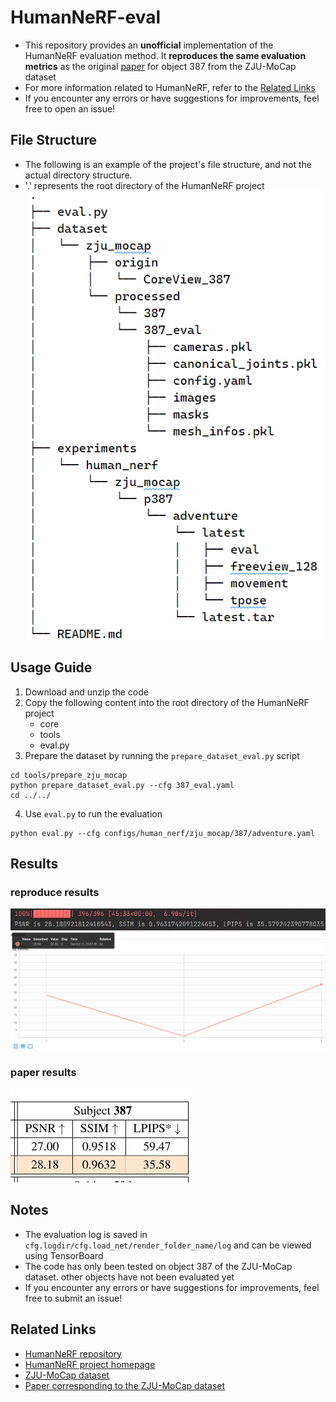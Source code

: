 # HumanNeRF-eval
- This repository provides an **unofficial** implementation of the HumanNeRF evaluation method. It **reproduces the same evaluation metrics** as the original [paper](https://arxiv.org/abs/2201.04127) for object 387 from the ZJU-MoCap dataset
- For more information related to HumanNeRF, refer to the [Related Links](#1)
- If you encounter any errors or have suggestions for improvements, feel free to open an issue!

## File Structure
- The following is an example of the project's file structure, and not the actual directory structure. 
- '.' represents the root directory of the HumanNeRF project  
![file_structure](pictures/file_structure.png)

## Usage Guide
1. Download and unzip the code
2. Copy the following content into the root directory of the HumanNeRF project 
    - core
    - tools
    - eval.py
3. Prepare the dataset by running the `prepare_dataset_eval.py` script
```shell
cd tools/prepare_zju_mocap
python prepare_dataset_eval.py --cfg 387_eval.yaml
cd ../../
```
4. Use `eval.py` to run the evaluation
```shell
python eval.py --cfg configs/human_nerf/zju_mocap/387/adventure.yaml
```

## Results
### reproduce results
![terminal_output](pictures/terminal_output.png)
![tensorboard_output](pictures/tensorboard_output.png)

### paper results
![paper_output](pictures/paper_output.png)

## Notes
- The evaluation log is saved in `cfg.logdir/cfg.load_net/render_folder_name/log` and can be viewed using TensorBoard
- The code has only been tested on object 387 of the ZJU-MoCap dataset. other objects have not been evaluated yet
- If you encounter any errors or have suggestions for improvements, feel free to submit an issue!

<h2 id='1'>Related Links</h2>  

- [HumanNeRF repository](https://github.com/chungyiweng/humannerf)
- [HumanNeRF project homepage](https://grail.cs.washington.edu/projects/humannerf/)
- [ZJU-MoCap dataset](https://github.com/zju3dv/neuralbody/blob/master/INSTALL.md#zju-mocap-dataset)
- [Paper corresponding to the ZJU-MoCap dataset](https://arxiv.org/pdf/2012.15838.pdf)
